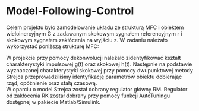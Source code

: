 # Model-Following-Control
Celem projektu było zamodelowanie układu ze strukturą MFC i obiektem 
wieloinercyjnym G z zadawanym skokowym sygnałem referencyjnym r i skokowym 
sygnałem zakłócenia na wyjściu z. W zadaniu należało wykorzystać poniższą 
strukturę MFC:


W projekcie przy pomocy dekonwolucji należało zidentyfikować kształt 
charakterystyki impulsowej g(t) oraz skokowej h(t). Następnie na podstawie 
wyznaczonej charakterystyki skokowej przy pomocy dwupunktowej metody 
Strejca przeprowadziliśmy identyfikację parametrów obiektu dobierając rząd, 
opóźnienie oraz stałą czasową.  
W oparciu o model Strejca został dobrany regulator główny RM. Regulator od 
zakłócenia RK został dobrany przy pomocy funkcji AutoTuningu dostępnej w 
pakiecie Matlab/Simulink.
